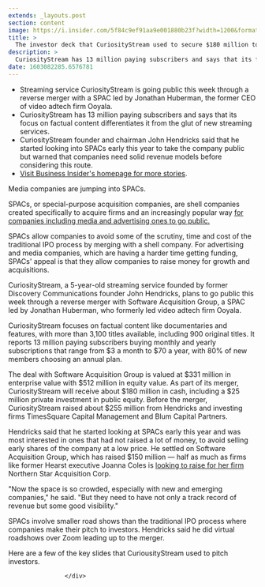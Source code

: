 ```yaml
--- 
extends: _layouts.post 
section: content 
image: https://i.insider.com/5f84c9ef91aa9e001880b23f?width=1200&format=jpeg 
title: > 
  The investor deck that CuriosityStream used to secure $180 million to take on rival video streaming services 
description: > 
  CuriosityStream has 13 million paying subscribers and says that its focus on factual content differentiates it from the glut of new streaming services.SPACs, or special-purpose acquisition companies, are shell companies created specifically to acquire firms and an increasingly popular way for companies including media and advertising ones to go public.The deal with Software Acquisition Group is valued at $331 million in enterprise value with $512 million in equity value.As part of its merger, CuriosityStream will receive about $180 million in cash, including a $25 million private investment in public equity.Before the merger, CuriosityStream raised about $255 million from Hendricks and investing firms TimesSquare Capital Management and Blum Capital Partners. 
date: 1603082285.6576781 
--- 
```

<div><ul class="summary-list">
<li>Streaming service CuriosityStream is going public this week through a reverse merger with a SPAC led by Jonathan Huberman, the former CEO of video adtech firm Ooyala.</li>
<li>CuriosityStream has 13 million paying subscribers and says that its focus on factual content differentiates it from the glut of new streaming services.</li>
<li>CuriosityStream founder and chairman John Hendricks said that he started looking into SPACs early this year to take the company public but warned that companies need solid revenue models before considering this route.</li>
<li><a href="https://www.businessinsider.com/?hprecirc-bullet">Visit Business Insider's homepage for more stories</a>.</li>
</ul>
<p id="gpt-slideshow-advertising-mobile_in_post_ad-fluid-1" class="ad ad-wrapper fluid in-post only-mobile"></p>

<p id="gpt-slideshow-advertising-desktop_in_post_ad-fluid-1" class="ad ad-wrapper fluid in-post only-desktop"></p>
<p>Media companies are jumping into SPACs.</p><p>SPACs, or special-purpose acquisition companies, are shell companies created specifically to acquire firms and an increasingly popular way <a href="https://www.businessinsider.com/media-and-advertising-companies-are-rushing-into-spacs-2020-2020-10">for companies including media and advertising ones to go public.</a></p><p>SPACs allow companies to avoid some of the scrutiny, time and cost of the traditional IPO process by merging with a shell company. For advertising and media companies, which are having a harder time getting funding, SPACs' appeal is that they allow companies to raise money for growth and acquisitions.</p><p>CuriosityStream, a 5-year-old streaming service founded by former Discovery Communications founder John Hendricks, plans to go public this week through a reverse merger with Software Acquisition Group, a SPAC led by Jonathan Huberman, who formerly led video adtech firm Ooyala.</p><p>CuriosityStream focuses on factual content like documentaries and features, with more than 3,100 titles available, including 900 original titles. It reports 13 million paying subscribers buying monthly and yearly subscriptions that range from $3 a month to $70 a year, with 80% of new members choosing an annual plan.</p><p>The deal with Software Acquisition Group is valued at $331 million in enterprise value with $512 million in equity value. As part of its merger, CuriosityStream will receive about $180 million in cash, including a $25 million private investment in public equity. Before the merger, CuriosityStream raised about $255 million from Hendricks and investing firms TimesSquare Capital Management and Blum Capital Partners.</p><p>Hendricks said that he started looking at SPACs early this year and was most interested in ones that had not raised a lot of money, to avoid selling early shares of the company at a low price. He settled on Software Acquisition Group, which has raised $150 million &#8212; half as much as firms like former Hearst executive Joanna Coles is <a href="https://www.renaissancecapital.com/IPO-Center/News/71707/Consumer-focused-SPAC-Northern-Star-Acquisition-files-for-a-%24300-million-IP">looking to raise for her firm</a> Northern Star Acquisition Corp.</p><p>"Now the space is so crowded, especially with new and emerging companies," he said. "But they need to have not only a track record of revenue but some good visibility."</p>
<p id="gpt-slideshow-advertising-mobile_in_post_ad-fluid-2" class="ad ad-wrapper fluid in-post only-mobile"></p>

<p id="gpt-slideshow-advertising-desktop_in_post_ad-fluid-2" class="ad ad-wrapper fluid in-post only-desktop"></p>
<p>SPACs involve smaller road shows than the traditional IPO process where companies make their pitch to investors. Hendricks said he did virtual roadshows over Zoom leading up to the merger.</p><p>Here are a few of the key slides that CuriousityStream used to pitch investors.</p>

                    </div>